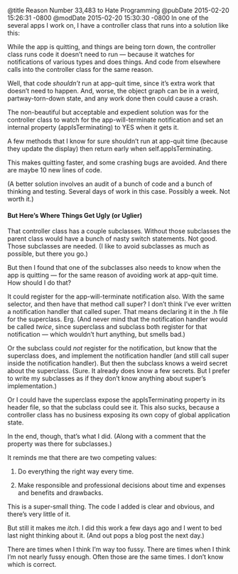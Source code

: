 @title Reason Number 33,483 to Hate Programming
@pubDate 2015-02-20 15:26:31 -0800
@modDate 2015-02-20 15:30:30 -0800
In one of the several apps I work on, I have a controller class that runs into a solution like this:

While the app is quitting, and things are being torn down, the controller class runs code it doesn’t need to run — because it watches for notifications of various types and does things. And code from elsewhere calls into the controller class for the same reason.

Well, that code *shouldn’t* run at app-quit time, since it’s extra work that doesn’t need to happen. And, worse, the object graph can be in a weird, partway-torn-down state, and any work done then could cause a crash.

The non-beautiful but acceptable and expedient solution was for the controller class to watch for the app-will-terminate notification and set an internal property (appIsTerminating) to YES when it gets it.

A few methods that I know for sure shouldn’t run at app-quit time (because they update the display) then return early when self.appIsTerminating.

This makes quitting faster, and some crashing bugs are avoided. And there are maybe 10 new lines of code.

(A better solution involves an audit of a bunch of code and a bunch of thinking and testing. Several days of work in this case. Possibly a week. Not worth it.)

#### But Here’s Where Things Get Ugly (or Uglier)

That controller class has a couple subclasses. Without those subclasses the parent class would have a bunch of nasty switch statements. Not good. Those subclasses are needed. (I like to avoid subclasses as much as possible, but there you go.)

But then I found that one of the subclasses also needs to know when the app is quitting — for the same reason of avoiding work at app-quit time. How should I do that?

It could register for the app-will-terminate notification also. With the same selector, and then have that method call super? I don’t think I’ve ever written a notification handler that called super. That means declaring it in the .h file for the superclass. Erg. (And never mind that the notification handler would be called *twice*, since superclass and subclass both register for that notification — which wouldn’t hurt anything, but smells bad.)

Or the subclass could *not* register for the notification, but know that the superclass does, and implement the notification handler (and still call super inside the notification handler). But then the subclass knows a weird secret about the superclass. (Sure. It already does know a few secrets. But I prefer to write my subclasses as if they don’t know anything about super’s implementation.)

Or I could have the superclass expose the appIsTerminating property in its header file, so that the subclass could see it. This also sucks, because a controller class has no business exposing its own copy of global application state.

In the end, though, that’s what I did. (Along with a comment that the property was there for subclasses.)

It reminds me that there are two competing values:

1. Do everything the right way every time.

2. Make responsible and professional decisions about time and expenses and benefits and drawbacks.

This is a super-small thing. The code I added is clear and obvious, and there’s very little of it.

But still it makes me <em>itch</em>. I did this work a few days ago and I went to bed last night thinking about it. (And out pops a blog post the next day.)

There are times when I think I’m way too fussy. There are times when I think I’m not nearly fussy enough. Often those are the same times. I don’t know which is correct.
